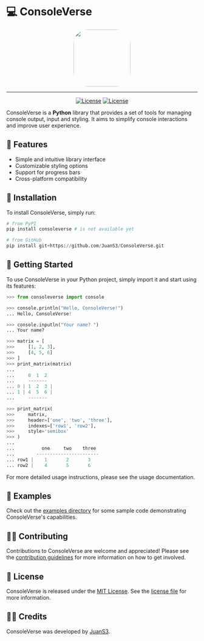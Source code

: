 # 💻 ConsoleVerse


<center>
<img src="docs/img/ConsoleVerse_logo_fullcolor.png" width="150" style="border-radius: 25%;">

<hr>

[![License](https://img.shields.io/github/license/JuanS3/consoleverse)](https://github.com/JuanS3/consoleverse/blob/main/LICENSE)
[![License](https://img.shields.io/github/languages/code-size/JuanS3/consoleverse?color=green&logo=python)](https://img.shields.io/github/languages/code-size/JuanS3/consoleverse?color=green&logo=python)

</center>



ConsoleVerse is a **Python** library that provides a set of tools for managing console output, input and styling. It aims to simplify console interactions and improve user experience.

## 🚀 Features

- Simple and intuitive library interface
- Customizable styling options
- Support for progress bars
- Cross-platform compatibility

## 💾 Installation

To install ConsoleVerse, simply run:

```python
# from PyPI
pip install consoleverse # is not available yet

# from GitHub
pip install git+https://github.com/JuanS3/ConsoleVerse.git
```


## 📕 Getting Started

To use ConsoleVerse in your Python project, simply import it and start using its features:

```python
>>> from consoleverse import console

>>> console.println("Hello, ConsoleVerse!")
... Hello, ConsoleVerse!

>>> console.inputln("Your name? ")
... Your name?

>>> matrix = [
>>>     [1, 2, 3],
>>>     [4, 5, 6]
>>> ]
>>> print_matrix(matrix)
...
...     0  1  2
...     -------
... 0 | 1  2  3 |
... 1 | 4  5  6 |
...     -------

>>> print_matrix(
>>>     matrix,
>>>     header=['one', 'two', 'three'],
>>>     indexes=['row1', 'row2'],
>>>     style='semibox'
>>> )
...
...          one     two    three
...        -----------------------
... row1 |    1       2       3
... row2 |    4       5       6
```

For more detailed usage instructions, please see the usage documentation.

## 📃 Examples
Check out the [examples directory](examples/) for some sample code demonstrating ConsoleVerse's capabilities.

## 🖐🏻 Contributing
Contributions to ConsoleVerse are welcome and appreciated! Please see the [contribution guidelines](CONTRIBUTING.md) for more information on how to get involved.

## 📜 License
ConsoleVerse is released under the [MIT License](LICENSE). See the [license file](LICENSE) for more information.

## 👏🏻 Credits
ConsoleVerse was developed by [JuanS3](github.com/JuanS3).
